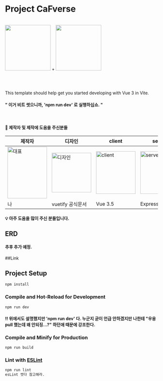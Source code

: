 # Project CaFverse
<br>
<img src="https://github.com/user-attachments/assets/0e762b63-c818-4dba-a198-f71585ff6ecf" width="150" height="150">
+
<img src="https://github.com/user-attachments/assets/bfc6f51b-a4ba-4227-8817-9ca5ca39c1d6" width="150" height="150">


<br><br>

This template should help get you started developing with Vue 3 in Vite. <br>
#### " 이거 비트 썻으니까, 'npm run dev' 로 실행하십쇼. "
<br>

#### 🎨 제작자 및 제작에 도움을 주신분들

| 제작자 | 디자인 | client | server | database |
|-----|--------|--------|--------|----------|
| <img src="https://github.com/user-attachments/assets/f903df15-00be-4558-ab20-ca3354d379bc" alt="대표" width="130" height="170"> | <img src="https://github.com/user-attachments/assets/ff42ca7a-01b4-4518-9369-d768d1e3f3f1" alt="디자인" width="130" height="130" align="center"> | <img src="https://github.com/user-attachments/assets/790f7a1d-466f-4893-bf12-e55a40904087" alt="client" width="130" height="140"> | <img src="https://github.com/user-attachments/assets/790f7a1d-466f-4893-bf12-e55a40904087" alt="server" width="130" height="140"> | <img src="www.vuejs.org" alt="database" width="130" height="140"> 
| 나 | vuetify 공식문서 | Vue 3.5  | Express  | MySQL;

#### 💡 아주 도움을 많이 주신 분들입니다.


## ERD

#### 추후 추가 예정.

##Link



## Project Setup

```sh
npm install
```

### Compile and Hot-Reload for Development

```sh
npm run dev
```

#### ‼️ 위에서도 설명했지만 'npm run dev' 다. 누군지 굳이 언급 안하겠지만 나한테 "우웅 pull 했는데 왜 안되징...?" 하던애 때문에 강조한다. 

### Compile and Minify for Production

```sh
npm run build
```

### Lint with [ESLint](https://eslint.org/)

```sh
npm run lint
esLint 썻다 참고해라.
```
